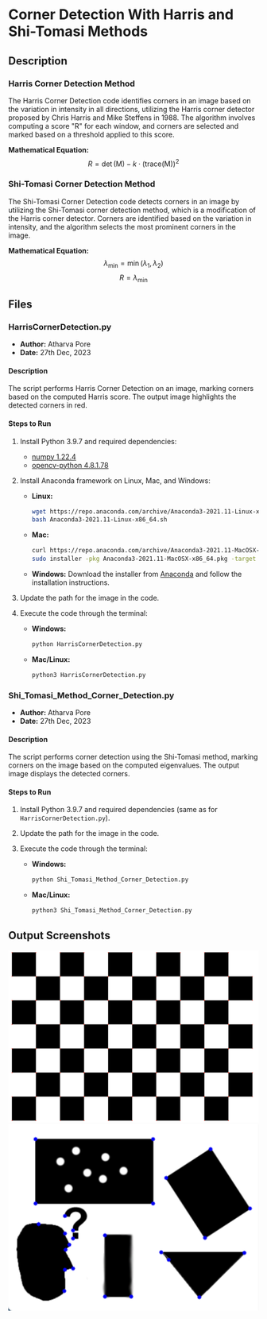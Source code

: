# Corner Detection With Harris and Shi-Tomasi Methods

## Description

### Harris Corner Detection Method
The Harris Corner Detection code identifies corners in an image based on the variation in intensity in all directions, utilizing the Harris corner detector proposed by Chris Harris and Mike Steffens in 1988. The algorithm involves computing a score "R" for each window, and corners are selected and marked based on a threshold applied to this score.

**Mathematical Equation:**
$$R = \det(\text{M}) - k \cdot (\text{trace}(\text{M}))^2$$

### Shi-Tomasi Corner Detection Method
The Shi-Tomasi Corner Detection code detects corners in an image by utilizing the Shi-Tomasi corner detection method, which is a modification of the Harris corner detector. Corners are identified based on the variation in intensity, and the algorithm selects the most prominent corners in the image.

**Mathematical Equation:**
$$\lambda_{\text{min}} = \min(\lambda_1, \lambda_2)$$
$$R = \lambda_{\text{min}}$$

## Files

### HarrisCornerDetection.py
- **Author:** Atharva Pore
- **Date:** 27th Dec, 2023

#### Description
The script performs Harris Corner Detection on an image, marking corners based on the computed Harris score. The output image highlights the detected corners in red.

#### Steps to Run
1. Install Python 3.9.7 and required dependencies:
   - [numpy 1.22.4](https://pypi.org/project/numpy/1.22.4/)
   - [opencv-python 4.8.1.78](https://pypi.org/project/opencv-python/4.8.1.78/)

2. Install Anaconda framework on Linux, Mac, and Windows:
   - **Linux:**
     ```bash
     wget https://repo.anaconda.com/archive/Anaconda3-2021.11-Linux-x86_64.sh
     bash Anaconda3-2021.11-Linux-x86_64.sh
     ```

   - **Mac:**
     ```bash
     curl https://repo.anaconda.com/archive/Anaconda3-2021.11-MacOSX-x86_64.pkg -o Anaconda3-2021.11-MacOSX-x86_64.pkg
     sudo installer -pkg Anaconda3-2021.11-MacOSX-x86_64.pkg -target /
     ```

   - **Windows:**
     Download the installer from [Anaconda](https://www.anaconda.com/products/distribution#windows) and follow the installation instructions.

3. Update the path for the image in the code.

4. Execute the code through the terminal:
   - **Windows:**
     ```bash
     python HarrisCornerDetection.py
     ```

   - **Mac/Linux:**
     ```bash
     python3 HarrisCornerDetection.py
     ```

### Shi_Tomasi_Method_Corner_Detection.py
- **Author:** Atharva Pore
- **Date:** 27th Dec, 2023

#### Description
The script performs corner detection using the Shi-Tomasi method, marking corners on the image based on the computed eigenvalues. The output image displays the detected corners.

#### Steps to Run
1. Install Python 3.9.7 and required dependencies (same as for `HarrisCornerDetection.py`).

2. Update the path for the image in the code.

3. Execute the code through the terminal:
   - **Windows:**
     ```bash
     python Shi_Tomasi_Method_Corner_Detection.py
     ```

   - **Mac/Linux:**
     ```bash
     python3 Shi_Tomasi_Method_Corner_Detection.py
     ```

## Output Screenshots
![Harris Corner Detection Output](https://github.com/AtharvaPore01/Python-Programming-Machine-Learning-Computer-Vision-Artificial-Intelligence/blob/main/CornerDetection/01-HarrisCornerDetection/output.png)
![Shi-Tomasi Corner Detection Output](https://github.com/AtharvaPore01/Python-Programming-Machine-Learning-Computer-Vision-Artificial-Intelligence/blob/main/CornerDetection/02-Shi_Tomasi_Method/output.png)
